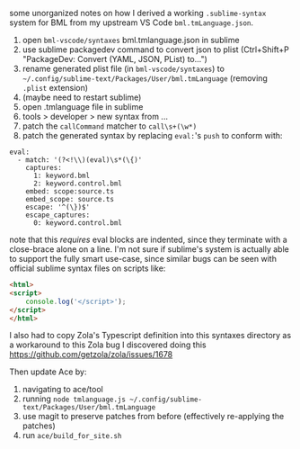 some unorganized notes on how I derived a working `.sublime-syntax` system for BML from my upstream VS Code `bml.tmLanguage.json`.

1. open `bml-vscode/syntaxes` bml.tmlanguage.json in sublime
1. use sublime packagedev command to convert json to plist (Ctrl+Shift+P "PackageDev: Convert (YAML, JSON, PList) to...")
1. rename generated plist file (in `bml-vscode/syntaxes`) to `~/.config/sublime-text/Packages/User/bml.tmLanguage` (removing `.plist` extension)
1. (maybe need to restart sublime)
1. open .tmlanguage file in sublime
1. tools > developer > new syntax from ...
1. patch the `callCommand` matcher to `call\s+(\w*)`
1. patch the generated syntax by replacing `eval:`'s `push` to conform with:
```
eval:
  - match: '(?<!\\)(eval)\s*(\{)'
    captures:
      1: keyword.bml
      2: keyword.control.bml
    embed: scope:source.ts
    embed_scope: source.ts
    escape: '^(\})$'
    escape_captures:
      0: keyword.control.bml
```

note that this *requires* eval blocks are indented, since they terminate with a close-brace alone on a line. I'm not sure if sublime's system is actually able to support the fully smart use-case, since similar bugs can be seen with official sublime syntax files on scripts like:

```html
<html>
<script>
    console.log('</script>');
</script>
</html>
```

I also had to copy Zola's Typescript definition into this syntaxes directory as a workaround to this Zola bug I discovered doing this https://github.com/getzola/zola/issues/1678

Then update Ace by:
1. navigating to ace/tool
1. running `node tmlanguage.js ~/.config/sublime-text/Packages/User/bml.tmLanguage`
1. use magit to preserve patches from before (effectively re-applying the patches)
1. run `ace/build_for_site.sh`
